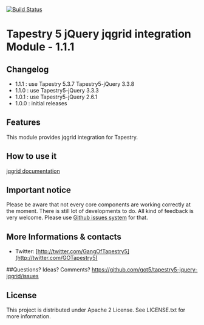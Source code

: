 [![Build Status](https://travis-ci.org/Gillespie59/tapestry5-jquery-jqgrid.svg?branch=master)](https://travis-ci.org/Gillespie59/tapestry5-jquery-jqgrid)

# Tapestry 5 jQuery jqgrid integration Module - 1.1.1

## Changelog
- 1.1.1 : use Tapestry 5.3.7 Tapestry5-jQuery 3.3.8
- 1.1.0 : use Tapestry5-jQuery 3.3.3
- 1.0.1 : use Tapestry5-jQuery 2.6.1
- 1.0.0 : initial releases

## Features

This module provides jqgrid integration for Tapestry.


## How to use it

[jqgrid documentation](http://trirand.com/blog/jqgrid/jqgrid.htm)

## Important notice

Please be aware that not every core components are working correctly at the moment. There is still lot of developments to do. 
All kind of feedback is very welcome. Please use [Github issues system](http://github.com/got5/tapestry5-jquery-jqgrid/issues) for that.
 

## More Informations & contacts

* Twitter: [http://twitter.com/GangOfTapestry5](http://twitter.com/GOTapestry5)

##Questions? Ideas? Comments?
https://github.com/got5/tapestry5-jquery-jqgrid/issues

## License

This project is distributed under Apache 2 License. See LICENSE.txt for more information.
